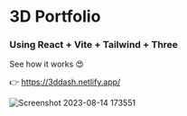 # 3D Portfolio 

### Using React + Vite + Tailwind + Three

See how it works 😍

👉 https://3ddash.netlify.app/

![Screenshot 2023-08-14 173551](https://github.com/Sachintha-Samarathunga/3D-Portfolio/assets/98406068/3809f549-b6e0-42af-b0b3-da2b6eafb296)


